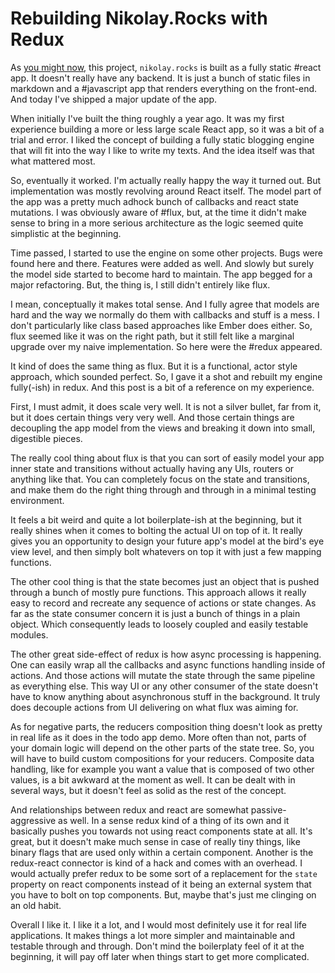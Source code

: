 # Rebuilding Nikolay.Rocks with Redux

As [you might now](/2015-07-24-how-i-blog-now), this project, `nikolay.rocks`
is built as a fully static #react app. It doesn't really have any backend. It
is just a bunch of static files in markdown and a #javascript app that renders
everything on the front-end. And today I've shipped a major update of the app.

When initially I've built the thing roughly a year ago. It was my first experience
building a more or less large scale React app, so it was a bit of a trial and
error. I liked the concept of building a fully static blogging engine that will
fit into the way I like to write my texts. And the idea itself was that what
mattered most.

So, eventually it worked. I'm actually really happy the way it turned out. But
implementation was mostly revolving around React itself. The model part of the
app was a pretty much adhock bunch of callbacks and react state mutations. I
was obviously aware of #flux, but, at the time it didn't make sense to bring
in a more serious architecture as the logic seemed quite simplistic at the
beginning.

Time passed, I started to use the engine on some other projects. Bugs were
found here and there. Features were added as well. And slowly but surely the
model side started to become hard to maintain. The app begged for a major
refactoring. But, the thing is, I still didn't entirely like flux.

I mean, conceptually it makes total sense. And I fully agree that models are
hard and the way we normally do them with callbacks and stuff is a mess. I don't
particularly like class based approaches like Ember does either. So, flux seemed
like it was on the right path, but it still felt like a marginal upgrade over my
naive implementation. So here were the #redux appeared.

It kind of does the same thing as flux. But it is a functional, actor style
approach, which sounded perfect. So, I gave it a shot and rebuilt my engine
fully(-ish) in redux. And this post is a bit of a reference on my experience.

First, I must admit, it does scale very well. It is not a silver bullet, far
from it, but it does certain things very very well. And those certain things
are decoupling the app model from the views and breaking it down into small,
digestible pieces.

The really cool thing about flux is that you can sort of easily model your app
inner state and transitions without actually having any UIs, routers or anything
like that. You can completely focus on the state and transitions, and make them
do the right thing through and through in a minimal testing environment.

It feels a bit weird and quite a lot boilerplate-ish at the beginning, but it
really shines when it comes to bolting the actual UI on top of it. It really
gives you an opportunity to design your future app's model at the bird's eye
view level, and then simply bolt whatevers on top it with just a few mapping
functions.

The other cool thing is that the state becomes just an object that is pushed
through a bunch of mostly pure functions. This approach allows it really easy
to record and recreate any sequence of actions or state changes. As far as the
state consumer concern it is just a bunch of things in a plain object. Which
consequently leads to loosely coupled and easily testable modules.

The other great side-effect of redux is how async processing is happening. One
can easily wrap all the callbacks and async functions handling inside of actions.
And those actions will mutate the state through the same pipeline as everything
else. This way UI or any other consumer of the state doesn't have to know anything
about asynchronous stuff in the background. It truly does decouple actions from
UI delivering on what flux was aiming for.

As for negative parts, the reducers composition thing doesn't look as pretty
in real life as it does in the todo app demo. More often than not, parts of
your domain logic will depend on the other parts of the state tree. So, you will
have to build custom compositions for your reducers. Composite data handling,
like for example you want a value that is composed of two other values, is a bit
awkward at the moment as well. It can be dealt with in several ways, but it doesn't
feel as solid as the rest of the concept.

And relationships between redux and react are somewhat passive-aggressive as well.
In a sense redux kind of a thing of its own and it basically pushes you towards
not using react components state at all. It's great, but it doesn't make much
sense in case of really tiny things, like binary flags that are used only within
a certain component. Another is the redux-react connector is kind of a hack and
comes with an overhead. I would actually prefer redux to be some sort of a
replacement for the `state` property on react components instead of it being
an external system that you have to bolt on top components. But, maybe that's
just me clinging on an old habit.

Overall I like it. I like it a lot, and I would most definitely use it for real
life applications. It makes things a lot more simpler and maintainable and
testable through and through. Don't mind the boilerplaty feel of it at the
beginning, it will pay off later when things start to get more complicated.

